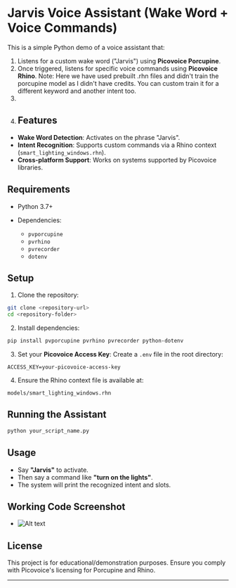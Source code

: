 
# Jarvis Voice Assistant (Wake Word + Voice Commands)

This is a simple Python demo of a voice assistant that:

1. Listens for a custom wake word ("Jarvis") using **Picovoice Porcupine**.
2. Once triggered, listens for specific voice commands using **Picovoice Rhino**.
Note: Here we have used prebuilt .rhn files and didn't train the porcupine model as I didn't have credits. You can custom train it for a different keyword and another intent too.
3. 
4. ## Features
* **Wake Word Detection**: Activates on the phrase "Jarvis".
* **Intent Recognition**: Supports custom commands via a Rhino context (`smart_lighting_windows.rhn`).
* **Cross-platform Support**: Works on systems supported by Picovoice libraries.

## Requirements

* Python 3.7+
* Dependencies:

  * `pvporcupine`
  * `pvrhino`
  * `pvrecorder`
  * `dotenv`

## Setup

1. Clone the repository:

```bash
git clone <repository-url>
cd <repository-folder>
```

2. Install dependencies:

```bash
pip install pvporcupine pvrhino pvrecorder python-dotenv
```

3. Set your **Picovoice Access Key**:
   Create a `.env` file in the root directory:

```
ACCESS_KEY=your-picovoice-access-key
```

4. Ensure the Rhino context file is available at:

```
models/smart_lighting_windows.rhn
```

## Running the Assistant

```bash
python your_script_name.py
```

## Usage

* Say **"Jarvis"** to activate.
* Then say a command like **"turn on the lights"**.
* The system will print the recognized intent and slots.

## Working Code Screenshot
* ![Alt text](/screenshot_output.jpg?raw=true)

## License

This project is for educational/demonstration purposes. Ensure you comply with Picovoice's licensing for Porcupine and Rhino.

---
